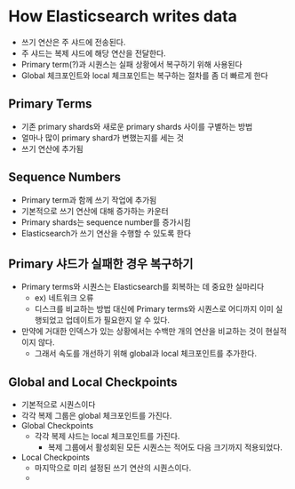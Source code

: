 # How Elasticsearch writes data

-   쓰기 연산은 주 샤드에 전송된다.
-   주 샤드는 복제 샤드에 해당 연산을 전달한다.
-   Primary term(?)과 시퀀스는 실패 상황에서 복구하기 위해 사용된다
-   Global 체크포인트와 local 체크포인트는 복구하는 절차를 좀 더 빠르게 한다

## Primary Terms

-   기존 primary shards와 새로운 primary shards 사이를 구별하는 방법
-   얼마나 많이 primary shard가 변했는지를 세는 것
-   쓰기 연산에 추가됨

## Sequence Numbers

-   Primary term과 함께 쓰기 작업에 추가됨
-   기본적으로 쓰기 연산에 대해 증가하는 카운터
-   Primary shards는 sequence number를 증가시킴
-   Elasticsearch가 쓰기 연산을 수행할 수 있도록 한다

## Primary 샤드가 실패한 경우 복구하기

-   Primary terms와 시퀀스는 Elasticsearch를 회복하는 데 중요한 실마리다
    -   ex) 네트워크 오류
    -   디스크를 비교하는 방법 대신에 Primary terms와 시퀀스로 어디까지 이미 실행되었고 업데이트가 필요한지 알 수 있다.
-   만약에 거대한 인덱스가 있는 상황에서는 수백만 개의 연산을 비교하는 것이 현실적이지 않다.
    -   그래서 속도를 개선하기 위해 global과 local 체크포인트를 추가한다.

## Global and Local Checkpoints

-   기본적으로 시퀀스이다
-   각각 복제 그룹은 global 체크포인트를 가진다.
-   Global Checkpoints
    -   각각 복제 샤드는 local 체크포인트를 가진다.
        -   복제 그룹에서 활성회된 모든 시퀀스는 적어도 다음 크기까지 적용되었다.
-   Local Checkpoints
    -   마지막으로 미리 설정된 쓰기 연산의 시퀀스이다.
    -
